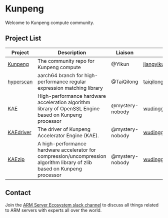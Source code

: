 # Kunpeng
Welcome to Kunpeng compute community.

## Project List

| Project | Description | Liaison | Email |
| --- | --- | --- | --- |
| [Kunpeng](https://github.com/kunpengcompute/Kunpeng) | The community repo for Kunpeng compute | @Yikun | jiangyikun@huawei.com |
| [hyperscan](https://github.com/kunpengcompute/hyperscan) | aarch64 branch for high-performance regular expression matching library | @TaiQilong | taiqilong@huawei.com |
| [KAE](https://github.com/kunpengcompute/KAE) | High-performance hardware acceleration algorithm library of OpenSSL Engine based on Kunpeng processor | @mystery-nobody | wudinggui@huawei.com |
| [KAEdriver](https://github.com/kunpengcompute/KAEdriver) | The driver of Kunpeng Accelerator Engine (KAE). | @mystery-nobody | wudinggui@huawei.com |
| [KAEzip](https://github.com/kunpengcompute/KAEzip) | A high-performance hardware accelerator for compression/uncompression algorithm library of zlib based on Kunpeng processor | @mystery-nobody | wudinggui@huawei.com |

## Contact
Join the [ARM Server Ecosystem slack channel](https://join.slack.com/t/armserverecosystem/shared_invite/enQtOTE0MDMxOTc0MTY0LTBiMTdkZWFhMjZmYzI2ZWVmYWUxMTU1YTcxY2NlZWViOGM5YTY4YzkwZDU3M2ZiZWUxMDQzMmU0NGY5YmFiYWY) to discuss all things related to ARM servers with experts all over the world.
